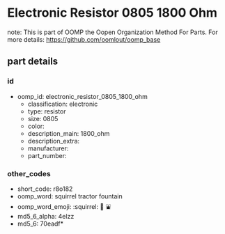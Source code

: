 # Electronic Resistor 0805 1800 Ohm  

note: This is part of OOMP the Oopen Organization Method For Parts. For more details: https://github.com/oomlout/oomp_base

##  part details





### id
* oomp_id: electronic_resistor_0805_1800_ohm
  * classification: electronic
  * type: resistor
  * size: 0805
  * color: 
  * description_main: 1800_ohm
  * description_extra: 
  * manufacturer: 
  * part_number: 

### other_codes
* short_code: r8o182
* oomp_word: squirrel tractor fountain
* oomp_word_emoji: :squirrel: :tractor: :fountain:
* md5_6_alpha: 4elzz
* md5_6: 70eadf* 